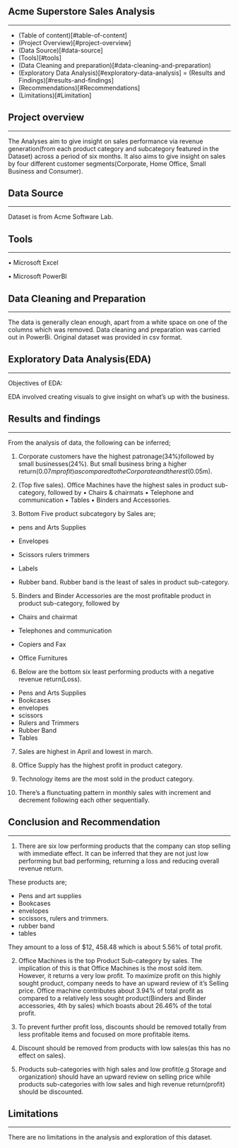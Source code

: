 ## Acme Superstore Sales Analysis
---

- (Table of content)[#table-of-content]
- (Project Overview)[#project-overview]
- (Data Source)[#data-source]
- (Tools)[#tools]
- (Data Cleaning and preparation)[#data-cleaning-and-preparation)
- (Exploratory Data Analysis)[#exploratory-data-analysis]
= (Results and Findings)[#results-and-findings]
- (Recommendations)[#Recommendations]
- (Limitations)[#Limitation]

##  Project overview
---
The
Analyses aim to give insight on sales performance via revenue generation(from each product category and subcategory featured in the Dataset) across a period of six months. It also aims to give insight on sales by four different customer segments(Corporate, Home Office, Small Business and Consumer).



##  Data Source
---

Dataset is from Acme Software Lab.



## Tools
---

• Microsoft Excel

• Microsoft PowerBI

## Data Cleaning and Preparation
---

The data is generally clean enough, apart from a white space on one of the columns which was removed. Data cleaning and preparation was carried out in PowerBi. Original dataset was provided in csv format.

## Exploratory Data Analysis(EDA)
---

Objectives of EDA:

EDA involved creating visuals to give insight on what’s up with the business.

## Results and findings
---

From the analysis of data, the following can be inferred;

1. Corporate customers have the highest patronage(34%)followed by small businesses(24%). But small business bring a higher return($0.07m profit) as compared to the Corporate and the rest($0.05m).
3. ⁠(Top five sales). Office Machines have the highest sales in product sub-category, followed by
• Chairs & chairmats
• ⁠Telephone and communication
• ⁠Tables
• ⁠Binders and Accessories.

4. ⁠Bottom Five product subcategory by Sales are;

-  pens and Arts Supplies

-  Envelopes

-  Scissors rulers trimmers

-  ⁠Labels

-  ⁠Rubber band.
Rubber band is the least of sales in product sub-category.


5. ⁠Binders and Binder Accessories are the most profitable product in product sub-category, followed by

-  Chairs and chairmat

-  Telephones and communication

- ⁠Copiers and Fax

-  Office Furnitures


6. Below are the bottom six least performing products with a negative revenue return(Loss).

-  Pens and Arts Supplies
-  Bookcases
-  envelopes
-  scissors
-  Rulers and Trimmers
-  Rubber Band
-  Tables


7. Sales are highest in April and lowest in march.

8. ⁠Office Supply has the highest profit in product category.

9. ⁠Technology items are the most sold in the product category.

10. ⁠There’s a flunctuating pattern in monthly sales with increment and decrement following each other sequentially.

## Conclusion and Recommendation
---

1. There are six low performing products that the company can stop selling with immediate effect. It can be inferred that they are not just low performing but bad performing, returning a loss and reducing overall revenue return.

These products are;

-  Pens and art supplies
-  Bookcases
-  envelopes
-  sccissors, rulers and trimmers.
-  rubber band
-  tables

They amount to a loss of $12, 458.48 which is about 5.56% of total profit.

2. Office Machines is the top Product Sub-category by sales. The implication of this is that Office Machines is the most sold item. However, it returns a very low profit. To maximize profit on this highly sought product, company needs to have an upward review of it’s Selling price.
Office machine contributes about 3.94% of total profit as compared to a relatively less sought product(Binders and Binder accessories, 4th by sales) which boasts about 26.46% of the total profit. 

3. To prevent further profit loss, discounts should be removed totally from less profitable items and focused on more profitable items.

4. ⁠Discount should be removed from products with low sales(as this has no effect on sales).

5. ⁠Products sub-categories with high sales and low profit(e.g Storage and organization) should have an upward review on selling price while products sub-categories with low sales and high revenue return(profit) should be discounted.

## Limitations
---

There are no limitations in the analysis and exploration of this dataset.
